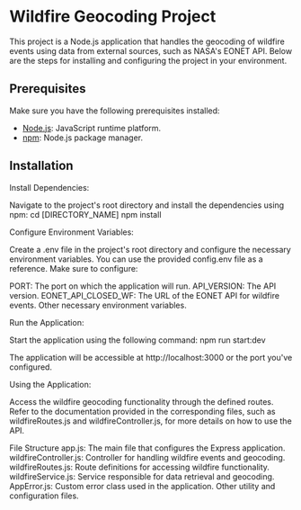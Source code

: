 # Wildfire Geocoding Project

This project is a Node.js application that handles the geocoding of wildfire events using data from external sources, such as NASA's EONET API. Below are the steps for installing and configuring the project in your environment.

## Prerequisites

Make sure you have the following prerequisites installed:

- [Node.js](https://nodejs.org/): JavaScript runtime platform.
- [npm](https://www.npmjs.com/): Node.js package manager.

## Installation

Install Dependencies:

Navigate to the project's root directory and install the dependencies using npm:
cd [DIRECTORY_NAME]
npm install

Configure Environment Variables:

Create a .env file in the project's root directory and configure the necessary environment variables. You can use the provided config.env file as a reference. Make sure to configure:

PORT: The port on which the application will run.
API_VERSION: The API version.
EONET_API_CLOSED_WF: The URL of the EONET API for wildfire events.
Other necessary environment variables.

Run the Application:

Start the application using the following command: npm run start:dev

The application will be accessible at http://localhost:3000 or the port you've configured.

Using the Application:

Access the wildfire geocoding functionality through the defined routes. Refer to the documentation provided in the corresponding files, such as wildfireRoutes.js and wildfireController.js, for more details on how to use the API.

File Structure
app.js: The main file that configures the Express application.
wildfireController.js: Controller for handling wildfire events and geocoding.
wildfireRoutes.js: Route definitions for accessing wildfire functionality.
wildfireService.js: Service responsible for data retrieval and geocoding.
AppError.js: Custom error class used in the application.
Other utility and configuration files.
